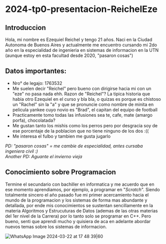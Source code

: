 # 2024-tp0-presentacion-ReichelEze
## Introduccion
Hola, mi nombre es Ezequiel Reichel y tengo 21 años. Naci en la Ciudad Autonoma de Buenos Aires y actualmente me encuentro cursando mi 2do año en la especialidad de ingenieria en sistemas de informacion en la UTN (aunque estoy en esta facultad desde 2020, "pasaron cosas")

## Datos importantes:
- Nro° de legajo: 1763532
- Me suelen decir "Reichel" pero bueno con dirigirse hacia mi con un "eze" no pasa nada ehh. Razon de "Reichel"? La tipica historia que habia otro Ezequiel en el curso y bla bla, o quizas es porque es chistoso un "Rachel" sin la "a" y que se pronuncie como nombre de minita en pelicula yankee cuyo novio es "Brad", el capitan del equipo de football
- Practicamente tomo todas las infusiones sea te, cafe, mate (amargo porfa), chocolatada?
- Me gustan tanto los mishis como los perros pero por desgracia soy de ese porcentaje de la poblacion que no tiene ninguno de los dos :((
- Me interesa el fulbo y tambien me gusta jugarlo 

*PD: "pasaron cosas" = me cambie de especialidad, antes cursaba ingeniera civil :)*  
*Another PD: Aguante el invierno vieja*

## Conocimiento sobre Programacion
Termine el secundario con bachiller en informatica y me acuerdo que en ese momento aprendiamos, por ejemplo, a programar en "*Scratch*". Siendo totalmente sincero el año pasado fue mi primer acercamiento hacia el mundo de la programacion y los sistemas de forma mas abundante y detallada, por ende mis conocimientos se sustentan sencillamente en la materia Algoritmos y Estrucuturas de Datos (ademas de las otras materias del 1er nivel de la Carrera) por lo tanto solo se programar en C++. Pero bueno, senti que aprendi mucho y quisiera de aca en adelante abordar nuevos temas sobre los sistemas de informacion. 

![WhatsApp Image 2024-03-22 at 17 48 39|60](https://github.com/pdepjm/2024-tp0-presentacion-Reichel-eze/assets/21321541/96ebeb5d-54a7-4c62-a5d2-dc529255e419)




